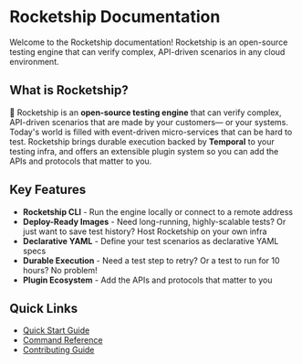 # Rocketship Documentation

Welcome to the Rocketship documentation! Rocketship is an open-source testing engine that can verify complex, API-driven scenarios in any cloud environment.

## What is Rocketship?

🚀 Rocketship is an **open‑source testing engine** that can verify complex, API-driven scenarios that are made by your customers— or your systems. Today's world is filled with event-driven micro-services that can be hard to test. Rocketship brings durable execution backed by **Temporal** to your testing infra, and offers an extensible plugin system so you can add the APIs and protocols that matter to you.

## Key Features

- **Rocketship CLI** - Run the engine locally or connect to a remote address
- **Deploy-Ready Images** - Need long-running, highly-scalable tests? Or just want to save test history? Host Rocketship on your own infra
- **Declarative YAML** - Define your test scenarios as declarative YAML specs
- **Durable Execution** - Need a test step to retry? Or a test to run for 10 hours? No problem!
- **Plugin Ecosystem** - Add the APIs and protocols that matter to you

## Quick Links

- [Quick Start Guide](quickstart.md)
- [Command Reference](reference/rocketship.md)
- [Contributing Guide](contributing.md)
